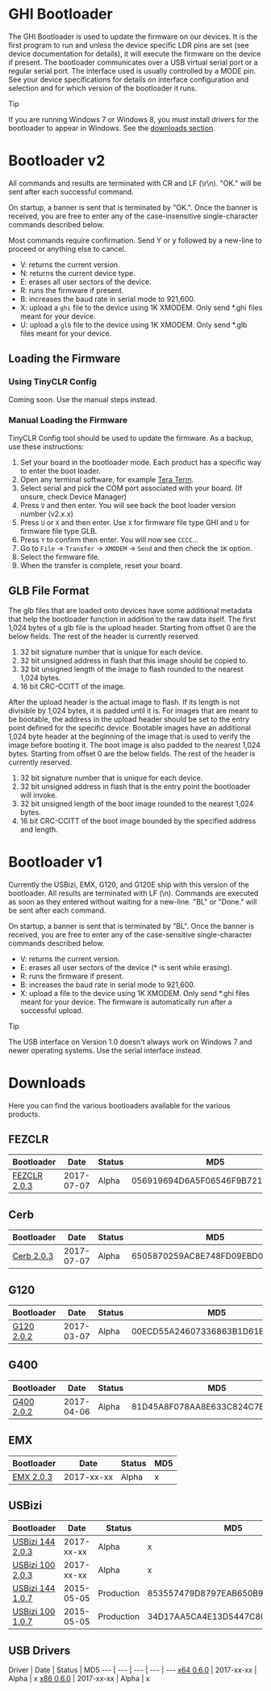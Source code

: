 # GHI Bootloader

The GHI Bootloader is used to update the firmware on our devices. It is the first program to run and unless the device specific LDR pins are set (see device documentation for details), it will execute the firmware on the device if present. The bootloader communicates over a USB virtual serial port or a regular serial port. The interface used is usually controlled by a MODE pin. See your device specifications for details on interface configuration and selection and for which version of the bootloader it runs.

> [!Tip]
> If you are running Windows 7 or Windows 8, you must install drivers for the bootloader to appear in Windows. See the [downloads section](ghi_bootloader.md#usb-drivers).

# Bootloader v2
All commands and results are terminated with CR and LF (\r\n). "OK." will be sent after each successful command.

On startup, a banner is sent that is terminated by "OK.". Once the banner is received, you are free to enter any of the case-insensitive single-character commands described below.

Most commands require confirmation. Send Y or y followed by a new-line to proceed or anything else to cancel.

- V: returns the current version.
- N: returns the current device type.
- E: erases all user sectors of the device.
- R: runs the firmware if present.
- B: increases the baud rate in serial mode to 921,600.
- X: upload a `ghi` file to the device using 1K XMODEM. Only send *.ghi files meant for your device.
- U: upload a `glb` file to the device using 1K XMODEM. Only send *.glb files meant for your device.

## Loading the Firmware

### Using TinyCLR Config
Coming soon. Use the manual steps instead.

### Manual Loading the Firmware
TinyCLR Config tool should be used to update the firmware. As a backup, use these instructions:

1. Set your board in the bootloader mode. Each product has a specific way to enter the boot loader.
2. Open any terminal software, for example [Tera Term](http://ttssh2.osdn.jp/).
3. Select serial and pick the COM port associated with your board. (If unsure, check Device Manager)
4. Press `V` and then enter. You will see back the boot loader version number (v2.x.x)
5. Press `U` or `X` and then enter. Use `X` for firmware file type GHI and `U` for firmware file type GLB. 
6. Press `Y` to confirm then enter. You will now see `CCCC`...
7. Go to `File` -> `Transfer` -> `XMODEM` -> `Send` and then check the `1K` option.
8. Select the firmware file.
9. When the transfer is complete, reset your board.

## GLB File Format
The glb files that are loaded onto devices have some additional metadata that help the bootloader function in addition to the raw data itself. The first 1,024 bytes of a glb file is the upload header. Starting from offset 0 are the below fields. The rest of the header is currently reserved.

1. 32 bit signature number that is unique for each device.
2. 32 bit unsigned address in flash that this image should be copied to.
3. 32 bit unsigned length of the image to flash rounded to the nearest 1,024 bytes.
4. 16 bit CRC-CCITT of the image.

After the upload header is the actual image to flash. If its length is not divisible by 1,024 bytes, it is padded until it is. For images that are meant to be bootable, the address in the upload header should be set to the entry point defined for the specific device. Bootable images have an additional 1,024 byte header at the beginning of the image that is used to verify the image before booting it. The boot image is also padded to the nearest 1,024 bytes. Starting from offset 0 are the below fields. The rest of the header is currently reserved.

1. 32 bit signature number that is unique for each device.
2. 32 bit unsigned address in flash that is the entry point the bootloader will invoke.
3. 32 bit unsigned length of the boot image rounded to the nearest 1,024 bytes.
4. 16 bit CRC-CCITT of the boot image bounded by the specified address and length.

# Bootloader v1
Currently the USBizi, EMX, G120, and G120E ship with this version of the bootloader. All results are terminated with LF (\n). Commands are executed as soon as they entered without waiting for a new-line. "BL" or "Done." will be sent after each command.

On startup, a banner is sent that is terminated by "BL". Once the banner is received, you are free to enter any of the case-sensitive single-character commands described below.

- V: returns the current version.
- E: erases all user sectors of the device (* is sent while erasing).
- R: runs the firmware if present.
- B: increases the baud rate in serial mode to 921,600.
- X: upload a file to the device using 1K XMODEM. Only send *.ghi files meant for your device. The firmware is automatically run after a successful upload.

> [!Tip]
> The USB interface on Version 1.0 doesn't always work on Windows 7 and newer operating systems. Use the serial interface instead.

# Downloads

Here you can find the various bootloaders available for the various products.

## FEZCLR
Bootloader | Date | Status | MD5
--- | --- | --- | ---
[FEZCLR 2.0.3](http://files.ghielectronics.com/downloads/Bootloaders/FEZCLR%20Bootloader.2.0.3.dfu) | 2017-07-07 | Alpha | 056919694D6A5F06546F9B721AE141CE

## Cerb
Bootloader | Date | Status | MD5
--- | --- | --- | ---
[Cerb 2.0.3](http://files.ghielectronics.com/downloads/Bootloaders/Cerb%20Bootloader.2.0.3.dfu) | 2017-07-07 | Alpha | 6505870259AC8E748FD09EBD00796E2E

## G120
Bootloader | Date | Status | MD5
--- | --- | --- | ---
[G120 2.0.2](http://files.ghielectronics.com/downloads/Bootloaders/G120%20Bootloader.2.0.2.ghi) | 2017-03-07 | Alpha | 00ECD55A24607336863B1D61B91C3D86

## G400
Bootloader | Date | Status | MD5
--- | --- | --- | ---
[G400 2.0.2](http://files.ghielectronics.com/downloads/Bootloaders/G400%20Bootloader.2.0.2.bin) | 2017-04-06 | Alpha | 81D45A8F078AA8E633C824C7BB3279DC

## EMX
Bootloader | Date | Status | MD5
--- | --- | --- | ---
[EMX 2.0.3](http://files.ghielectronics.com/downloads/Bootloaders/EMX%20Bootloader.2.0.3.ghi) | 2017-xx-xx | Alpha | x

## USBizi
Bootloader | Date | Status | MD5
--- | --- | --- | ---
[USBizi 144 2.0.3](http://files.ghielectronics.com/downloads/Bootloaders/USBizi%20144%20Bootloader.2.0.3.hex) | 2017-xx-xx | Alpha | x
[USBizi 100 2.0.3](http://files.ghielectronics.com/downloads/Bootloaders/USBizi%20100%20Bootloader.2.0.3.hex) | 2017-xx-xx | Alpha | x
[USBizi 144 1.0.7](http://files.ghielectronics.com/downloads/Bootloaders/USBizi%20144%20Bootloader.1.0.7.hex) | 2015-05-05 | Production | 853557479D8797EAB650B98E3D333DCF
[USBizi 100 1.0.7](http://files.ghielectronics.com/downloads/Bootloaders/USBizi%20100%20Bootloader.1.0.7.hex) | 2015-05-05 | Production | 34D17AA5CA4E13D5447C80AB8094D064

## USB Drivers
Driver | Date | Status | MD5
--- | --- | --- | --- | ---
[x64 0.6.0](http://files.ghielectronics.com/downloads/Bootloaders/Drivers/GHI%20Electronics%20Bootloader%20Driver%20x64.0.6.0.ghi) | 2017-xx-xx | Alpha | x
[x86 0.6.0](http://files.ghielectronics.com/downloads/Bootloaders/Drivers/GHI%20Electronics%20Bootloader%20Driver%20x86.0.6.0.ghi) | 2017-xx-xx | Alpha | x
